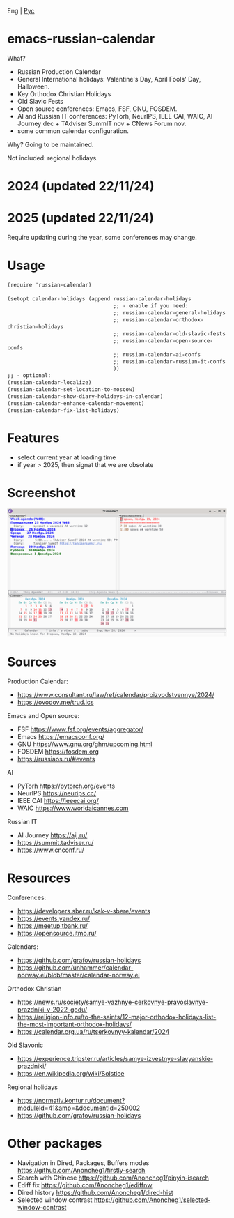 Eng | [Рус](./README.ru.md)

# emacs-russian-calendar

What?
- Russian Production Calendar
- General International holidays: Valentine's Day, April Fools' Day, Halloween.
- Key Orthodox Christian Holidays
- Old Slavic Fests
- Open source conferences: Emacs, FSF, GNU, FOSDEM.
- AI and Russian IT conferences: PyTorh, NeurIPS, IEEE CAI, WAIC, AI Journey dec + TAdviser SummIT nov + CNews Forum nov.
- some common calendar configuration.


Why? Going to be maintained.

Not included: regional holidays.
# 2024 (updated 22/11/24)
# 2025 (updated 22/11/24)
Require updating during the year, some conferences may change.

# Usage

```Elisp
(require 'russian-calendar)

(setopt calendar-holidays (append russian-calendar-holidays
                                  ;; - enable if you need:
                                  ;; russian-calendar-general-holidays
                                  ;; russian-calendar-orthodox-christian-holidays
                                  ;; russian-calendar-old-slavic-fests
                                  ;; russian-calendar-open-source-confs
                                  ;; russian-calendar-ai-confs
                                  ;; russian-calendar-russian-it-confs
                                  ))
;; - optional:
(russian-calendar-localize)
(russian-calendar-set-location-to-moscow)
(russian-calendar-show-diary-holidays-in-calendar)
(russian-calendar-enhance-calendar-movement)
(russian-calendar-fix-list-holidays)
```

# Features
- select current year at loading time
- if year > 2025, then signat that we are obsolate

# Screenshot
![](https://raw.githubusercontent.com/Anoncheg1/public-share/refs/heads/main/cal.png)

# Sources
Production Calendar:
- https://www.consultant.ru/law/ref/calendar/proizvodstvennye/2024/
- https://ovodov.me/trud.ics

Emacs and Open source:
- FSF https://www.fsf.org/events/aggregator/
- Emacs https://emacsconf.org/
- GNU https://www.gnu.org/ghm/upcoming.html
- FOSDEM https://fosdem.org
- https://russiaos.ru/#events

AI
- PyTorh https://pytorch.org/events
- NeurIPS https://neurips.cc/
- IEEE CAI https://ieeecai.org/
- WAIC https://www.worldaicannes.com

Russian IT
- AI Journey https://aij.ru/
- https://summit.tadviser.ru/
- https://www.cnconf.ru/

# Resources
Conferences:
- https://developers.sber.ru/kak-v-sbere/events
- https://events.yandex.ru/
- https://meetup.tbank.ru/
- https://opensource.itmo.ru/

Calendars:
- https://github.com/grafov/russian-holidays
- https://github.com/unhammer/calendar-norway.el/blob/master/calendar-norway.el

Orthodox Christian
- https://news.ru/society/samye-vazhnye-cerkovnye-pravoslavnye-prazdniki-v-2022-godu/
- https://religion-info.ru/to-the-saints/12-major-orthodox-holidays-list-the-most-important-orthodox-holidays/
- https://calendar.org.ua/ru/tserkovnyy-kalendar/2024

Old Slavonic
- https://experience.tripster.ru/articles/samye-izvestnye-slavyanskie-prazdniki/
- https://en.wikipedia.org/wiki/Solstice

Regional holidays
- https://normativ.kontur.ru/document?moduleId=41&amp=&documentId=250002
- https://github.com/grafov/russian-holidays

# Other packages
- Navigation in Dired, Packages, Buffers modes https://github.com/Anoncheg1/firstly-search
- Search with Chinese https://github.com/Anoncheg1/pinyin-isearch
- Ediff fix https://github.com/Anoncheg1/ediffnw
- Dired history https://github.com/Anoncheg1/dired-hist
- Selected window contrast https://github.com/Anoncheg1/selected-window-contrast
